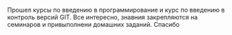 Прошел курсы по введению в программирование и курс по введению в контроль версий GIT. Все интересно, знавния закрепляются на семинаров и привыполнени домашних заданий. Спасибо